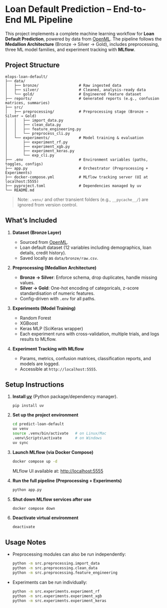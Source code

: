# **Loan Default Prediction – End-to-End ML Pipeline**

This project implements a complete machine learning workflow for **Loan Default Prediction**, powered by data from [OpenML](https://www.openml.org/).
The pipeline follows the **Medallion Architecture** (Bronze → Silver → Gold), includes preprocessing, three ML model families, and experiment tracking with **MLflow**.

## **Project Structure**

```
mlops-loan-default/
├── data/
│   ├── bronze/                  # Raw ingested data
│   ├── silver/                  # Cleaned, analysis-ready data
│   └── gold/                    # Engineered feature dataset
├── reports/                     # Generated reports (e.g., confusion matrices, summaries)
├── src/
│   ├── preprocessing/           # Preprocessing stage (Bronze → Silver → Gold)
│   │   ├── import_data.py
│   │   ├── clean_data.py
│   │   ├── feature_engineering.py
│   │   └── preprocess_cli.py
│   └── experiments/             # Model training & evaluation
│       ├── experiment_rf.py
│       ├── experiment_xgb.py
│       ├── experiment_keras.py
│       └── exp_cli.py
├── .env                         # Environment variables (paths, toggles, configs)
├── app.py                       # Orchestrator (Preprocessing + Experiments)
├── docker-compose.yml           # MLflow tracking server (UI at localhost:5555)
├── pyproject.toml               # Dependencies managed by uv
└── README.md
```

> Note: `.venv/` and other transient folders (e.g., `__pycache__/`) are ignored from version control.

## **What’s Included**

1. **Dataset (Bronze Layer)**

   * Sourced from [OpenML](https://www.openml.org/).
   * Loan default dataset (12 variables including demographics, loan details, credit history).
   * Saved locally as `data/bronze/raw.csv`.

2. **Preprocessing (Medallion Architecture)**

   * **Bronze → Silver**: Enforce schema, drop duplicates, handle missing values.
   * **Silver → Gold**: One-hot encoding of categoricals, z-score standardisation of numeric features.
   * Config-driven with `.env` for all paths.

3. **Experiments (Model Training)**

   * Random Forest
   * XGBoost
   * Keras MLP (SciKeras wrapper)
   * Each experiment runs with cross-validation, multiple trials, and logs results to MLflow.

4. **Experiment Tracking with MLflow**

   * Params, metrics, confusion matrices, classification reports, and models are logged.
   * Accessible at `http://localhost:5555`.


## **Setup Instructions**

1. **Install [uv](https://github.com/astral-sh/uv)** (Python package/dependency manager).

    ```
    pip install uv
    ```

2. **Set up the project environment**

   ```bash
   cd predict-loan-default
   uv venv
   source .venv/bin/activate   # on Linux/Mac
   .venv\Scripts\activate      # on Windows
   uv sync
   ```

3. **Launch MLflow (via Docker Compose)**

   ```bash
   docker compose up -d
   ```

   MLflow UI available at: [http://localhost:5555](http://localhost:5555)

4. **Run the full pipeline (Preprocessing + Experiments)**

   ```bash
   python app.py
   ```

5. **Shut down MLflow services after use**

   ```bash
   docker compose down
   ```

6. **Deactivate virtual environment**
    ```
    deactivate
    ```

## **Usage Notes**

* Preprocessing modules can also be run independently:

  ```bash
  python -m src.preprocessing.import_data
  python -m src.preprocessing.clean_data
  python -m src.preprocessing.feature_engineering
  ```
* Experiments can be run individually:

  ```bash
  python -m src.experiments.experiment_rf
  python -m src.experiments.experiment_xgb
  python -m src.experiments.experiment_keras
  ```
